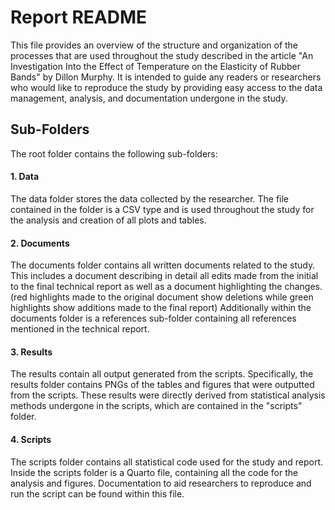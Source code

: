 # Report README

This file provides an overview of the structure and organization of the processes that are used throughout the study described in the article
"An Investigation Into the Effect of Temperature on the Elasticity of Rubber Bands" by Dillon Murphy. It is intended to guide any readers or researchers who
would like to reproduce the study by providing easy access to the data management, analysis, and documentation undergone in the study.

## Sub-Folders

The root folder contains the following sub-folders:
 
 #### 1. Data
 
 The data folder stores the data collected by the researcher. The file contained in the folder is a CSV type and is used throughout the study for the analysis 
 and creation of all plots and tables.
 
 #### 2. Documents
 
 The documents folder contains all written documents related to the study. This includes a document describing in detail all edits made 
 from the initial to the final technical report as well as a document highlighting the changes. (red highlights made to the original document show deletions while 
 green highlights show additions made to the final report) Additionally within the documents folder is a references sub-folder containing all references mentioned 
 in the technical report.
 
 #### 3. Results
 
 The results contain all output generated from the scripts. Specifically, the results folder contains PNGs of the tables and figures that were outputted from 
 the scripts. These results were directly derived from statistical analysis methods undergone in the scripts, which are contained in the "scripts" folder.
 
 #### 4. Scripts
 
 The scripts folder contains all statistical code used for the study and report. Inside the scripts folder is a Quarto file, containing all the code for the analysis
 and figures. Documentation to aid researchers to reproduce and run the script can be found within this file.
